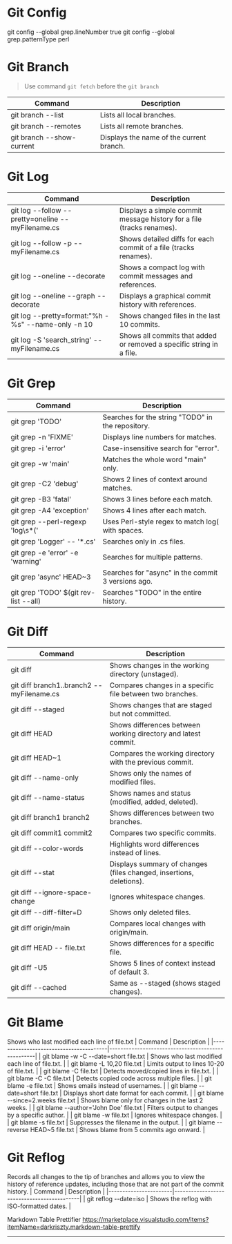 # Git Config
git config --global grep.lineNumber true
git config --global grep.patternType perl

# Git Branch
> Use command `git fetch` before the `git branch`

| Command                   | Description                              |
|---------------------------|------------------------------------------|
| git branch --list         | Lists all local branches.                |
| git branch --remotes      | Lists all remote branches.               |
| git branch --show-current | Displays the name of the current branch. |

# Git Log
| Command                                             | Description                                                           |
|-----------------------------------------------------|-----------------------------------------------------------------------|
| git log --follow --pretty=oneline -- myFilename.cs  | Displays a simple commit message history for a file (tracks renames). |
| git log --follow -p -- myFilename.cs                | Shows detailed diffs for each commit of a file (tracks renames).      |
| git log --oneline --decorate                        | Shows a compact log with commit messages and references.              |
| git log --oneline --graph --decorate                | Displays a graphical commit history with references.                  |
| git log --pretty=format:"%h - %s" --name-only -n 10 | Shows changed files in the last 10 commits.                           |
| git log -S 'search_string' -- myFilename.cs         | Shows all commits that added or removed a specific string in a file.  |

# Git Grep
| Command                               | Description                                        |
|---------------------------------------|----------------------------------------------------|
| git grep 'TODO'                       | Searches for the string "TODO" in the repository.  |
| git grep -n 'FIXME'                   | Displays line numbers for matches.                 |
| git grep -i 'error'                   | Case-insensitive search for "error".               |
| git grep -w 'main'                    | Matches the whole word "main" only.                |
| git grep -C2 'debug'                  | Shows 2 lines of context around matches.           |
| git grep -B3 'fatal'                  | Shows 3 lines before each match.                   |
| git grep -A4 'exception'              | Shows 4 lines after each match.                    |
| git grep --perl-regexp 'log\s*\('     | Uses Perl-style regex to match log( with spaces.   |
| git grep 'Logger' -- '*.cs'           | Searches only in .cs files.                        |
| git grep -e 'error' -e 'warning'      | Searches for multiple patterns.                    |
| git grep 'async' HEAD~3               | Searches for "async" in the commit 3 versions ago. |
| git grep 'TODO' $(git rev-list --all) | Searches "TODO" in the entire history.             |

# Git Diff
| Command                                    | Description                                                         |
|--------------------------------------------|---------------------------------------------------------------------|
| git diff                                   | Shows changes in the working directory (unstaged).                  |
| git diff branch1..branch2 -- myFilename.cs | Compares changes in a specific file between two branches.           |
| git diff --staged                          | Shows changes that are staged but not committed.                    |
| git diff HEAD                              | Shows differences between working directory and latest commit.      |
| git diff HEAD~1                            | Compares the working directory with the previous commit.            |
| git diff --name-only                       | Shows only the names of modified files.                             |
| git diff --name-status                     | Shows names and status (modified, added, deleted).                  |
| git diff branch1 branch2                   | Shows differences between two branches.                             |
| git diff commit1 commit2                   | Compares two specific commits.                                      |
| git diff --color-words                     | Highlights word differences instead of lines.                       |
| git diff --stat                            | Displays summary of changes (files changed, insertions, deletions). |
| git diff --ignore-space-change             | Ignores whitespace changes.                                         |
| git diff --diff-filter=D                   | Shows only deleted files.                                           |
| git diff origin/main                       | Compares local changes with origin/main.                            |
| git diff HEAD -- file.txt                  | Shows differences for a specific file.                              |
| git diff -U5                               | Shows 5 lines of context instead of default 3.                      |
| git diff --cached                          | Same as --staged (shows staged changes).                            |

# Git Blame
Shows who last modified each line of file.txt
| Command                                | Description                                       |
|----------------------------------------|---------------------------------------------------|
| git blame -w -C --date=short file.txt  | Shows who last modified each line of file.txt.    |
| git blame -L 10,20 file.txt            | Limits output to lines 10-20 of file.txt.         |
| git blame -C file.txt                  | Detects moved/copied lines in file.txt.           |
| git blame -C -C file.txt               | Detects copied code across multiple files.        |
| git blame -e file.txt                  | Shows emails instead of usernames.                |
| git blame --date=short file.txt        | Displays short date format for each commit.       |
| git blame --since=2.weeks file.txt     | Shows blame only for changes in the last 2 weeks. |
| git blame --author='John Doe' file.txt | Filters output to changes by a specific author.   |
| git blame -w file.txt                  | Ignores whitespace changes.                       |
| git blame -s file.txt                  | Suppresses the filename in the output.            |
| git blame --reverse HEAD~5 file.txt    | Shows blame from 5 commits ago onward.            |


# Git Reflog
Records all changes to the tip of branches and allows you to view the history of reference updates, including those that are not part of the commit history.
| Command               | Description                                |
|-----------------------|--------------------------------------------|
| git reflog --date=iso | Shows the reflog with ISO-formatted dates. |


Markdown Table Prettifier
https://marketplace.visualstudio.com/items?itemName=darkriszty.markdown-table-prettify

--------------------------------------------------------------------------------------